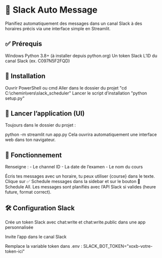 # **📅 Slack Auto Message**
Planifiez automatiquement des messages dans un canal Slack à des horaires précis via une interface simple en Streamlit.


## **✅ Prérequis**
Windows
Python 3.8+ (à installer depuis python.org)
Un token Slack
L’ID du canal Slack (ex. C097N5F2FQD)


## **🚀 Installation**
Ouvrir PowerShell ou cmd
Aller dans le dossier du projet "cd C:\chemin\vers\slack_scheduler"
Lancer le script d’installation "python setup.py"


## **🎯 Lancer l’application (UI)**
Toujours dans le dossier du projet :

python -m streamlit run app.py
Cela ouvrira automatiquement une interface web dans ton navigateur.


## **🧠 Fonctionnement**
Renseigne :
    - Le channel ID
    - La date de l’examen
    - Le nom du cours

Écris tes messages avec un horaire, tu peux utiliser {course} dans le texte.
Clique sur ✅ Schedule messages dans la sidebar et sur le bouton 🚀 Schedule All.
Les messages sont planifiés avec l’API Slack si valides (heure future, format correct).


## **🛠️ Configuration Slack**
Crée un token Slack avec chat:write et chat:write.public dans une app personnalisée

Invite l’app dans le canal Slack

Remplace la variable token dans .env : SLACK_BOT_TOKEN="xoxb-votre-token-ici"